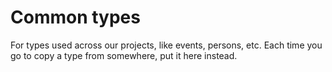 # Common types

For types used across our projects, like events, persons, etc. Each time you go to copy a type from somewhere, put it here instead.
